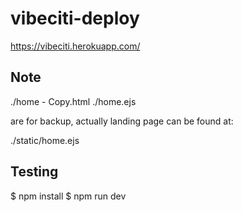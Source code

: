 # vibeciti-deploy

https://vibeciti.herokuapp.com/

## Note

./home - Copy.html
./home.ejs 

are for backup, actually landing page can be found at:

./static/home.ejs

## Testing

$ npm install
$ npm run dev
